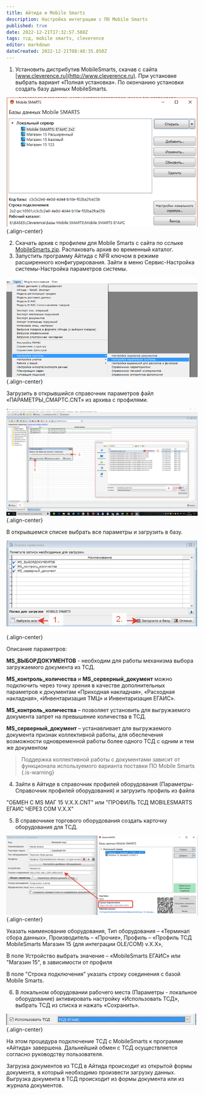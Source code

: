 ```yaml
---
title: Айтида и Mobile Smarts
description: Настройка интеграции с ПО Mobile Smarts
published: true
date: 2022-12-21T17:32:57.588Z
tags: тсд, mobile smarts, cleverence
editor: markdown
dateCreated: 2022-12-21T08:48:35.850Z
---
```


1.  Установить дистрибутив MobileSmarts, скачав с сайта [www.cleverence.ru](http://www.cleverence.ru). При установке выбрать вариант «Полная установка». По окончанию установки создать базу данных MobileSmarts.

![](/images/integrations/mobilesmarts/a216e18e83c811bff362dfc220a56d76.png){.align-center}


2. Скачать архив с профилем для Mobile Smarts с сайта по сслыке [MobileSmarts.zip](/https://itida.ru/files/86/--/46/MobileSmarts.zip). Распаковать архив во временный каталог.
3.  Запустить программу Айтида с NFR ключом в режиме расширенного конфигурирования.
	Зайти в меню Сервис-Настройка системы-Настройка параметров системы.
	
![](/images/integrations/mobilesmarts/43d01d21989215a6d12eb18d22b3b1f1.png){.align-center}

Загрузить в открывшийся справочник параметров файл «ПАРАМЕТРЫ_СМАРТС.CNT» из архива с профилями.

![](/images/integrations/mobilesmarts/bb4627c5c916c76ce0248d2e65927f9b.png){.align-center}

В открывшемся списке выбрать все параметры и загрузить в базу.

![](/images/integrations/mobilesmarts/80a66dabe8e9d94e405b34b2c4f59d58.png){.align-center}

Описание параметров:

**MS_ВЫБОРДОКУМЕНТОВ** - необходим для работы механизма выбора загружаемого документа из ТСД.

**MS_контроль_количества** и **MS_серверный_документ** можно подключить через точку зрения в качестве дополнительных параметров к документам «Приходная накладная», «Расходная накладная», «Инвентаризация ТМЦ» и Инвентаризация ЕГАИС».

**MS_контроль_количества** – позволяет установить для выгружаемого документа запрет на превышение количества в ТСД.

**MS_серверный_документ** – устанавливает для выгружаемого документа признак коллективной работы, для обеспечения возможности одновременной работы более одного ТСД с одним и тем же документом

> Поддержка коллективной работы с документами зависит от функционала используемого варианта поставки ПО Mobile Smarts
{.is-warning}


4.  Зайти в Айтиде в справочник профилей оборудования (Параметры-Справочник профилей оборудования) и загрузить профиль из файла

"ОБМЕН С MS МАГ 15 V.Х.Х.CNT" или "ПРОФИЛЬ ТСД MOBILESMARTS ЕГАИС ЧЕРЕЗ COM V.Х.Х"

5.  В справочнике торгового оборудования создать карточку оборудования для ТСД.

![tsd_equipment.png](/images/integrations/mobilesmarts/tsd_equipment.png){.align-center}
  
Указать наименование оборудования,
Тип оборудования – «Терминал сбора данных»,
Производитель – «Прочие»,
Профиль – «Профиль ТСД MobileSmarts Магазин 15 (для интеграции OLE/COM) v.Х.Х»,

В поле Устройство выбрать значение – «MobileSmarts ЕГАИС» или "Магазин 15", в зависимости от профиля

В поле "Строка подключения" указать строку соединения с базой Mobile Smarts.

6. В локальном оборудовании рабочего места (Параметры - локальное оборудование) активировать настройку «Использовать ТСД», выбрать ТСД из списка и нажать «Сохранить».

![](/images/integrations/mobilesmarts/93e4f6ae2408f5941e4589c10291f699.png){.align-center}

На этом процедура подключение ТСД с MobileSmarts к программе «Айтида» завершена.
Дальнейший обмен с ТСД осуществляется согласно руководству пользователя.

Загрузка документов из ТСД в Айтида происходит из открытой формы документа, в который необходимо произвести загрузку данных. Выгрузка документа в ТСД происходит из формы документа или из журнала документов.

